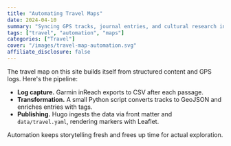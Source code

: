 ```yaml
---
title: "Automating Travel Maps"
date: 2024-04-10
summary: "Syncing GPS tracks, journal entries, and cultural research into one living map."
tags: ["travel", "automation", "maps"]
categories: ["Travel"]
cover: "/images/travel-map-automation.svg"
affiliate_disclosure: false
---
```


The travel map on this site builds itself from structured content and GPS logs. Here's the pipeline:

- **Log capture.** Garmin inReach exports to CSV after each passage.
- **Transformation.** A small Python script converts tracks to GeoJSON and enriches entries with tags.
- **Publishing.** Hugo ingests the data via front matter and `data/travel.yaml`, rendering markers with Leaflet.

Automation keeps storytelling fresh and frees up time for actual exploration.
